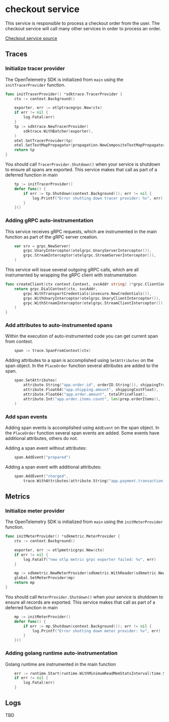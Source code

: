 # checkout service

This service is responsible to process a checkout order from the user. The
checkout service will call many other services in order to process an order.

[Checkout service source](../../src/checkoutservice/)

## Traces

### Initialize tracer provider

The OpenTelemetry SDK is initialized from `main` using the `initTracerProvider`
function.

```go
func initTracerProvider() *sdktrace.TracerProvider {
    ctx := context.Background()

    exporter, err := otlptracegrpc.New(ctx)
    if err != nil {
        log.Fatal(err)
    }
    tp := sdktrace.NewTracerProvider(
        sdktrace.WithBatcher(exporter),
    )
    otel.SetTracerProvider(tp)
    otel.SetTextMapPropagator(propagation.NewCompositeTextMapPropagator(propagation.TraceContext{}, propagation.Baggage{}))
    return tp
}
```

You should call `TracerProvider.Shutdown()` when your service is shutdown to
ensure all spans are exported. This service makes that call as part of a
deferred function in main

```go
    tp := initTracerProvider()
    defer func() {
        if err := tp.Shutdown(context.Background()); err != nil {
            log.Printf("Error shutting down tracer provider: %v", err)
        }
    }()
```

### Adding gRPC auto-instrumentation

This service receives gRPC requests, which are instrumented in the main function
as part of the gRPC server creation.

```go
    var srv = grpc.NewServer(
        grpc.UnaryInterceptor(otelgrpc.UnaryServerInterceptor()),
        grpc.StreamInterceptor(otelgrpc.StreamServerInterceptor()),
    )
```

This service will issue several outgoing gRPC calls, which are all instrumented
by wrapping the gRPC client with instrumentation

```go
func createClient(ctx context.Context, svcAddr string) (*grpc.ClientConn, error) {
    return grpc.DialContext(ctx, svcAddr,
        grpc.WithTransportCredentials(insecure.NewCredentials()),
        grpc.WithUnaryInterceptor(otelgrpc.UnaryClientInterceptor()),
        grpc.WithStreamInterceptor(otelgrpc.StreamClientInterceptor()),
    )
}
```

### Add attributes to auto-instrumented spans

Within the execution of auto-instrumented code you can get current span from
context.

```go
    span := trace.SpanFromContext(ctx)
```

Adding attributes to a span is accomplished using `SetAttributes` on the span
object. In the `PlaceOrder` function several attributes are added to the span.

```go
    span.SetAttributes(
        attribute.String("app.order.id", orderID.String()), shippingTrackingAttribute,
        attribute.Float64("app.shipping.amount", shippingCostFloat),
        attribute.Float64("app.order.amount", totalPriceFloat),
        attribute.Int("app.order.items.count", len(prep.orderItems)),
    )
```

### Add span events

Adding span events is accomplished using `AddEvent` on the span object. In the
`PlaceOrder` function several span events are added. Some events have
additional attributes, others do not.

Adding a span event without attributes:

```go
    span.AddEvent("prepared")
```

Adding a span event with additional attributes:

```go
    span.AddEvent("charged",
        trace.WithAttributes(attribute.String("app.payment.transaction.id", txID)))
```

## Metrics

### Initialize meter provider

The OpenTelemetry SDK is initialized from `main` using the `initMeterProvider`
function.

```go
func initMeterProvider() *sdkmetric.MeterProvider {
    ctx := context.Background()

    exporter, err := otlpmetricgrpc.New(ctx)
    if err != nil {
        log.Fatalf("new otlp metric grpc exporter failed: %v", err)
    }

    mp := sdkmetric.NewMeterProvider(sdkmetric.WithReader(sdkmetric.NewPeriodicReader(exporter)))
    global.SetMeterProvider(mp)
    return mp
}
```

You should call `MeterProvider.Shutdown()` when your service is shutdown to
ensure all records are exported. This service makes that call as part of a
deferred function in main

```go
    mp := initMeterProvider()
    defer func() {
        if err := mp.Shutdown(context.Background()); err != nil {
            log.Printf("Error shutting down meter provider: %v", err)
        }
    }()
```

### Adding golang runtime auto-instrumentation

Golang runtime are instrumented in the main function

```go
    err := runtime.Start(runtime.WithMinimumReadMemStatsInterval(time.Second))
    if err != nil {
        log.Fatal(err)
    }
```

## Logs

TBD
